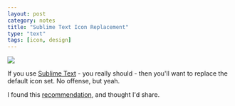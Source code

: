 ```yaml
---
layout: post
category: notes
title: "Sublime Text Icon Replacement"
type: "text"
tags: [icon, design]
---
```

[![](https://gimmebar-assets.s3.amazonaws.com/4f21e1a537e13.png)](https://github.com/dmatarazzo/Sublime-Text-2-Icon/blob/master/Sublime%20Text%202.icns)

If you use [Sublime Text](http://www.sublimetext.com/) - you really should - then you'll want to replace the default icon set. No offense, but yeah.

I found this [recommendation](https://twitter.com/johanbrook/status/274170463515729920), and thought I'd share.